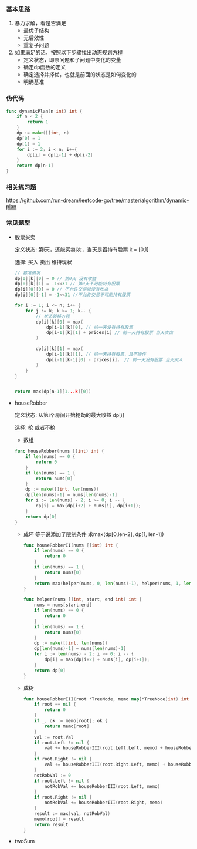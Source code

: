 ### 基本思路

1. 暴力求解，看是否满足
   - 最优子结构
   - 无后效性
   - 重复子问题 
2. 如果满足的话，按照以下步骤找出动态规划方程
   - 定义状态，即原问题和子问题中变化的变量
   - 确定dp函数的定义
   - 确定选择并择优，也就是前面的状态是如何变化的
   - 明确基准



### 伪代码

```go
func dynamicPlan(n int) int {
    if n < 2 {
        return 1 
    }
    dp := make([]int, n)
    dp[0] = 1
    dp[1] = 1
    for i := 2; i < n; i++{
        dp[i] = dp[i-1] + dp[i-2]
    }
    return dp[n-1]
}
```



### 相关练习题

https://github.com/run-dream/leetcode-go/tree/master/algorithm/dynamic-plan





### 常见题型

- 股票买卖

  定义状态: 第i天，还能买卖j次，当天是否持有股票 k = [0,1]

  选择: 买入 卖出 维持现状

  ```go
  // 基准情况
  dp[0][k][0] = 0 // 第0天 没有收益
  dp[0][k][1] = -1<<31 // 第0天不可能持有股票
  dp[i][0][0] = 0 // 不允许交易就没有收益
  dp[i][0][-1] = -1<<31 //不允许交易不可能持有股票
  
  for i := 1; i <= n; i++ {
      for j := k; k >= 1; k-- {
          // 状态转移方程
          dp[i][k][0] = max(
              dp[i-1][k][0], // 前一天没有持有股票
              dp[i-1][k][1] + prices[i] // 前一天持有股票 当天卖出
          ) 
  
          dp[i][k][1] = max(
              dp[i-1][k][1], // 前一天持有股票，且不操作
              dp[i-1][k-1][0] - prices[i]， // 前一天没有股票 当天买入
          )
      }
  }
  
  
  return max(dp[n-1][1...k][0])
  ```

- houseRobber

  定义状态: 从第i个房间开始抢劫的最大收益 dp[i] 

  选择: 抢 或者不抢

  - 数组

  ```go
  func houseRobber(nums []int) int {
      if len(nums) == 0 {
          return 0
      }
      if len(nums) == 1 {
          return nums[0]
      }
      dp := make([]int, len(nums))
      dp[len(nums)-1] = nums[len(nums)-1]
      for i := len(nums) - 2; i >= 0; i -- {
          dp[i] = max(dp[i+2] + nums[i], dp[i+1]);
      }
      return dp[0]
  }
  ```

  - 成环 等于说添加了限制条件 求max(dp[0,len-2], dp[1, len-1])

    ```go
    func houseRobberII(nums []int) int {
        if len(nums) == 0 {
            return 0
        }
        if len(nums) == 1 {
            return nums[0]
        }
        return max(helper(nums, 0, len(nums)-1), helper(nums, 1, len(nums)))
    }
    
    func helper(nums []int, start, end int) int {
        nums = nums[start:end]
        if len(nums) == 0 {
            return 0
        }
        if len(nums) == 1 {
            return nums[0]
        }
        dp := make([]int, len(nums))
        dp[len(nums)-1] = nums[len(nums)-1]
        for i := len(nums) - 2; i >= 0; i -- {
            dp[i] = max(dp[i+2] + nums[i], dp[i+1]);
        }
        return dp[0]
    }
    ```

  - 成树

    ```go
    func houseRobberIII(root *TreeNode, memo map[*TreeNode]int) int {
        if root == nil {
            return 0
        }
        if _, ok := memo[root]; ok {
            return memo[root]
        }
        val := root.Val
        if root.Left != nil {
            val += houseRobberIII(root.Left.Left, memo) + houseRobber(root.Left.Right, memo)
        }
        if root.Right != nil {
            val += houseRobberIII(root.Right.Left, memo) + houseRobber(root.Right.Right, memo)
        }
        notRobVal := 0
        if root.Left != nil {
            notRobVal += houseRobberIII(root.Left, memo)
        }
        if root.Right != nil {
            notRobVal += houseRobberIII(root.Right, memo)
        }
        result := max(val, notRobVal)
        memo[root] = result
        return result
    }
    ```

- twoSum